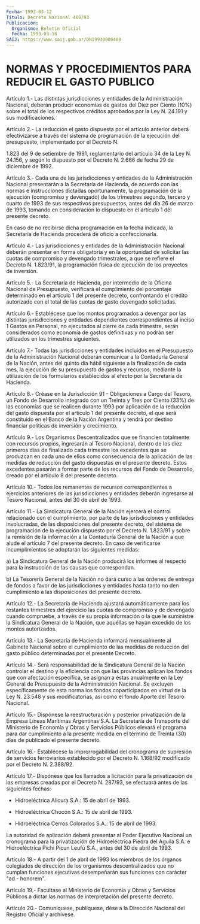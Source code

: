 ```yaml
---
Fecha: 1993-03-12
Título: Decreto Nacional 408/93
Publicación:
  Organismo: Boletín Oficial
  Fecha: 1993-03-16
SAIJ: https://www.saij.gob.ar/DN19930000408
---
```

# NORMAS Y PROCEDIMIENTOS PARA REDUCIR EL GASTO PUBLICO

<a id="1"></a>
Artículo  1.-  Las  distintas jurisdicciones y entidades de la Administración Nacional, deberán  producir  economías de gastos del Diez  por  Ciento (10%) sobre el total de los respectivos  créditos aprobados por la Ley N. 24.191 y sus modificaciones.

<a id="2"></a>
Artículo  2.-  La reducción el gasto dispuesta por el artículo anterior deberá efectivizarse  a través del sistema de programación de la ejecución del presupuesto,  implementado  por  el  Decreto N.

1.823 del 9 de setiembre de 1991, reglamentario del artículo  34 de la  Ley N. 24.156, y según lo dispuesto por el Decreto N. 2.666  de fecha 29 de diciembre de 1992.

<a id="3"></a>
Artículo  3.- Cada una de las jurisdicciones y entidades de la Administración Nacional  presentarán  a  la Secretaría de Hacienda, de acuerdo con las normas e instrucciones  dictadas  oportunamente, la  programación  de la ejecución (compromiso y devengado)  de  los trimestres segundo,  tercero  y  cuarto  de 1993 de sus respectivos presupuestos,  antes  del  día  26  de marzo de  1993,  tomando  en consideración lo dispuesto en el artículo  1  del presente decreto.

En  caso de no recibirse dicha programación en la  fecha  indicada, la Secretaría  de  Hacienda  procederá  de oficio a confeccionarla.

<a id="4"></a>
Artículo 4.- Las jurisdicciones y entidades de la Administración  Nacional  deberán  presentar en forma obligatoria y en  la  oportunidad  de  solicitar  las  cuotas   de  compromiso  y devengado  trimestrales, a que se refiere el Decreto  N.  1.823/91, la programación  física de ejecución de los proyectos de inversión.

<a id="5"></a>
Artículo  5.-  La Secretaría de Hacienda, por intermedio de la Oficina Nacional de Presupuesto,  verificará  el  cumplimiento  del porcentaje  determinado  en  el  artículo  1  del presente decreto, confrontando el crédito autorizado con el total  de  las  cuotas de gasto devengado solicitadas.

<a id="6"></a>
Artículo 6.- Establécese que los montos programados a devengar por  las    distintas    jurisdicciones  y  entidades  dependientes correspondientes al inciso  1  Gastos en Personal, no ejecutados al cierre  de  cada trimestre, serán  considerados  como  economía  de gastos definitivas  y  no  podrán  ser utilizados en los trimestres siguientes.

<a id="7"></a>
Artículo 7.- Todas las jurisdicciones y entidades incluidos en el Presupuesto  de  la  Administración Nacional deberán comunicar a la Contaduría General de  la  Nación,  antes  del  quinto día hábil siguiente  a  la  finalización  de  cada  mes, la ejecución  de  su presupuesto de gastos y recursos, mediante  la  utilización  de los formularios  establecidos  al efecto por la Secretaría de Hacienda.

<a id="8"></a>
Artículo  8.-  Créase  en  la Jurisdicción 91 - Obligaciones a Cargo del Tesoro, un Fondo de Desarrollo  integrado  con un Treinta y  Tres  por Ciento (33%) de las economías que se realicen  durante 1993 por aplicación  de  la  reducción  del  gasto dispuesta por el artículo  1  del  presente decreto, el que será constituido  en  el Banco  de  la Nación  Argentina  y  tendrá  por  destino  financiar políticas de inversión y crecimiento.

<a id="9"></a>
Artículo  9.- Los Organismos Descentralizados que se financien totalmente con recursos  propios,  ingresarán  al  Tesoro Nacional, dentro de los diez primeros días de finalizado cada  trimestre  los excedentes  que se produzcan en cada uno de ellos como consecuencia de la aplicación  de  las medidas de reducción del gasto dispuestas en el presente decreto.  Estos excedentes pasarán a formar parte de los recursos del Fondo de  Desarrollo, creado por el artículo 8 del presente decreto.

<a id="10"></a>
Artículo 10.- Todos los remanentes de recursos correspondientes a ejercicios  anteriores  de las jurisdicciones y entidades deberán ingresarse al Tesoro Nacional,  antes  del  30  de  abril  de 1993.

<a id="11"></a>
Artículo  11.- La Sindicatura General de la Nación ejercerá el control  relacionado    con  el  cumplimiento,  por  parte  de  las jurisdicciones y entidades  involucradas,  de las disposiciones del presente  decreto,  del  sistema de programación  de  la  ejecución dispuesto por el Decreto N.  1.823/91  y  sobre  la  remisión de la información  a  la Contaduría General de la Nación a que  alude  el artículo 7 del presente decreto. En caso de verificarse incumplimientos  se    adoptarán    las  siguientes  medidas:

a) La Sindicatura General de la Nación  producirá  los  informes al respecto  para la instrucción de las causas que correspondan.

b) La Tesorería  General  de  la Nación no dará curso a las órdenes de  entrega de fondos a favor de  las  jurisdicciones  y  entidades hasta  tanto  no  den cumplimiento a las disposiciones del presente decreto.

<a id="12"></a>
Artículo 12.- La Secretaría de Hacienda ajustará automáticamente  para  los  restantes  trimestres del ejercicio las cuotas de compromiso y de devengado cuando  compruebe,  a través de su  propia  información  o  la  que  le  suministre  la Sindicatura General de la Nación, que aquéllas se hayan excedido de  los montos autorizados.

<a id="13"></a>
Artículo 13.- La Secretaría de Hacienda informará mensualmente al Gabinete  Nacional  sobre  el  cumplimiento  de  las  medidas de reducción  del  gasto público determinadas por el presente Decreto.

<a id="14"></a>
Artículo 14.- Será responsabilidad de la Sindicatura General de la Nación  controlar  el  destino  y  la  eficiencia  con  que  las provincias  aplican  los  fondos  que con afectación específica, se asignan a éstas anualmente en la Ley  General  de Presupuesto de la Administración Nacional. Se excluyen específicamente  de esta norma los  fondos  coparticipados  en  virtud de la Ley N. 23.548  y  sus modificatorias,  así  como el fondo  Aporte  del  Tesoro  Nacional.

<a id="15"></a>
Artículo  15.-  Dispónese  la  reestructuración  y  posterior privatización  de  la  Empresa  Líneas Marítimas Argentinas S.A. La Secretaría  de Transporte del Ministerio  de  Economía  y  Obras  y Servicios Públicos  elevará  el programa para dar cumplimiento a la presente medida en el término  de Treinta (30) días de publicado el presente decreto.

<a id="16"></a>
Artículo  16.- Establécese la improrrogabilidad del cronograma de supresión de  servicios  ferroviarios establecido por el Decreto N. 1.168/92 modificado por el Decreto N. 2.388/92.

<a id="17"></a>
Artículo  17.- Dispónese que los llamados a licitación para la privatización de  las empresas creadas por el Decreto N. 287/93, se efectuará antes de las siguientes fechas:

-  Hidroeléctrica  Alicura    S.A.:  15  de  abril  de  1993.

- Hidroeléctrica Chocón S.A.: 15 de abril de 1993.

- Hidroeléctrica Cerros Colorados  S.A.:  15 de abril de 1993.

La  autoridad  de aplicación deberá presentar  al  Poder  Ejecutivo Nacional un cronograma  para  la  privatización  de  Hidroeléctrica Piedra  del  Aguila  S.A. e Hidroeléctrica Pichi Picun Leufú  S.A., antes del 30 de abril de 1993.

<a id="18"></a>
Artículo  18.- A partir del 1 de abril de 1993 los miembros de los órganos colegiados de dirección de los organismos descentralizados  que  no cumplan funciones ejecutivas desempeñarán sus funciones con carácter "ad - honorem".

<a id="19"></a>
Artículo  19.-  Facúltase  al Ministerio de Economía y Obras y Servicios  Públicos  a  dictar  las normas  de  interpretación  del presente decreto.

<a id="20"></a>
Artículo  20.-  Comuníquese,  publíquese,  dése a la Dirección Nacional del Registro Oficial y archívese.